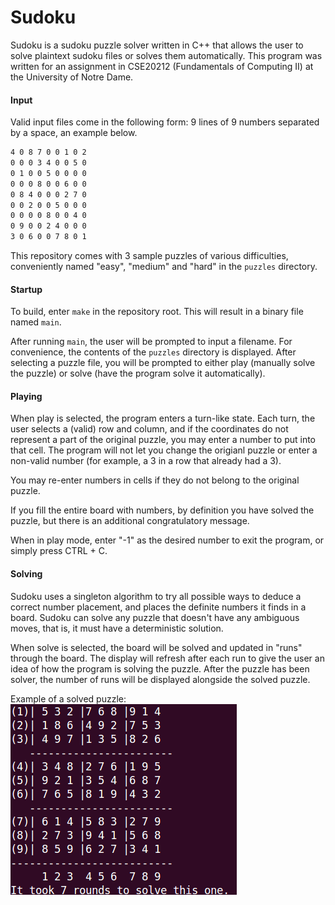# Sudoku

Sudoku is a sudoku puzzle solver written in C++ that allows the user to solve plaintext sudoku files or solves them automatically. This program was written for an assignment in CSE20212 (Fundamentals of Computing II) at the University of Notre Dame.

#### Input
Valid input files come in the following form: 9 lines of 9 numbers separated by a space, an example below.
```txt
4 0 8 7 0 0 1 0 2
0 0 0 3 4 0 0 5 0
0 1 0 0 5 0 0 0 0
0 0 0 8 0 0 6 0 0
0 8 4 0 0 0 2 7 0
0 0 2 0 0 5 0 0 0
0 0 0 0 8 0 0 4 0
0 9 0 0 2 4 0 0 0
3 0 6 0 0 7 8 0 1
```

This repository comes with 3 sample puzzles of various difficulties, conveniently named "easy", "medium" and "hard" in the `puzzles` directory.

#### Startup
To build, enter `make` in the repository root. This will result in a binary file named `main`.

After running `main`, the user will be prompted to input a filename. For convenience, the contents of the `puzzles` directory is displayed. After selecting a puzzle file, you will be prompted to either play (manually solve the puzzle) or solve (have the program solve it automatically).

#### Playing
When play is selected, the program enters a turn-like state. Each turn, the user selects a (valid) row and column, and if the coordinates do not represent a part of the original puzzle, you may enter a number to put into that cell. The program will not let you change the origianl puzzle or enter a non-valid number (for example, a 3 in a row that already had a 3).

You may re-enter numbers in cells if they do not belong to the original puzzle.

If you fill the entire board with numbers, by definition you have solved the puzzle, but there is an additional congratulatory message.

When in play mode, enter "-1" as the desired number to exit the program, or simply press CTRL + C.


#### Solving
Sudoku uses a singleton algorithm to try all possible ways to deduce a correct number placement, and places the definite numbers it finds in a board. Sudoku can solve any puzzle that doesn't have any ambiguous moves, that is, it must have a deterministic solution.

When solve is selected, the board will be solved and updated in "runs" through the board. The display will refresh after each run to give the user an idea of how the program is solving the puzzle. After the puzzle has been solver, the number of runs will be displayed alongside the solved puzzle.

Example of a solved puzzle:
![Solved Puzzle](https://github.com/benedictb/Sudoku/blob/master/img/sudoku.png)


